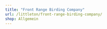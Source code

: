 ```yaml
---
title: "Front Range Birding Company"
url: /littleton/front-range-birding-company/
shop: Allgemein
---
```

